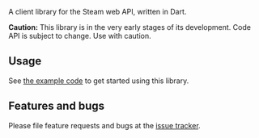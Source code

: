 A client library for the Steam web API, written in Dart.

**Caution:** This library is in the very early stages of its development.
Code API is subject to change. Use with caution.

## Usage

See [the example code](example/main.dart) to get started using this library.

## Features and bugs

Please file feature requests and bugs at the [issue tracker][tracker].

[tracker]: https://github.com/paoloposo/steam_client/issues
